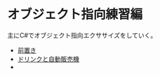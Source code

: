 # オブジェクト指向練習編

主にC#でオブジェクト指向エクササイズをしていく。

* [前置き](introduction.html)
* [ドリンクと自動販売機](drinkandvendingmachine.html)
* 

